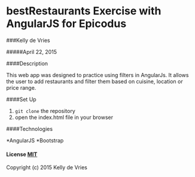 # bestRestaurants Exercise with AngularJS for Epicodus
###Kelly de Vries
 
#####April 22, 2015
 
####Description
 
This web app was designed to practice using filters in AngularJs. It allows the user to add restaurants and filter them based on cuisine, location or price range.

####Set Up
 
1. `git clone` the repository
2. open the index.html file in your browser

####Technologies
 
*AngularJS
*Bootstrap
#### License [MIT](https://gist.github.com/kdv24/3f10fca06a7d78d09abf)
 
Copyright (c) 2015 Kelly de Vries
